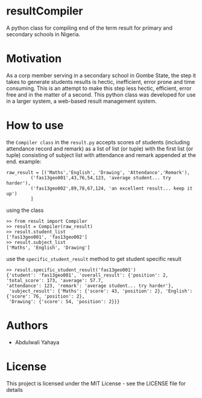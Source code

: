 # resultCompiler
A python class for compiling end of the term result for primary and secondary schools in Nigeria.
# Motivation
As a corp member serving in a secondary school in Gombe State, the step it takes to generate students results is hectic,
inefficient, error prone and time consuming. This is an attempt to make this step less hectic, efficient, error free and
in the matter of a second. This python class was developed for use in a larger system, a web-based result management
system.
# How to use
the `Compiler class` in the `result.py` accepts scores of students (including attendance record and remark)
as a list of list (or tuple) with the first list (or tuple) consisting of subject list with attendance and remark
appended at the end.
example:
```
raw_result = [('Maths','English', 'Drawing', 'Attendance','Remark'),
         ('fas13geo001',43,76,54,123, 'average student... try harder'),
         ('fas13geo002',89,78,67,124, 'an excellent result... keep it up')
         ]
```
using the class
```
>> from result import Compiler
>> result = Compiler(raw_result)
>> result.student_list
['fas13geo001', 'fas13geo002']
>> result.subject_list
['Maths', 'English', 'Drawing']
```
use the `specific_student_result` method to get student specific result
```
>> result.specific_student_result('fas13geo001')
{'student': 'fas13geo001', 'overall_result': {'position': 2, 'total_score': 173, 'average': 57.7,
'attendance': 123, 'remark': 'average student... try harder'},
 'subject_result': {'Maths': {'score': 43, 'position': 2}, 'English': {'score': 76, 'position': 2},
 'Drawing': {'score': 54, 'position': 2}}}
```
# Authors
- Abdulwali Yahaya
# License
This project is licensed under the MIT License - see the LICENSE file for details


